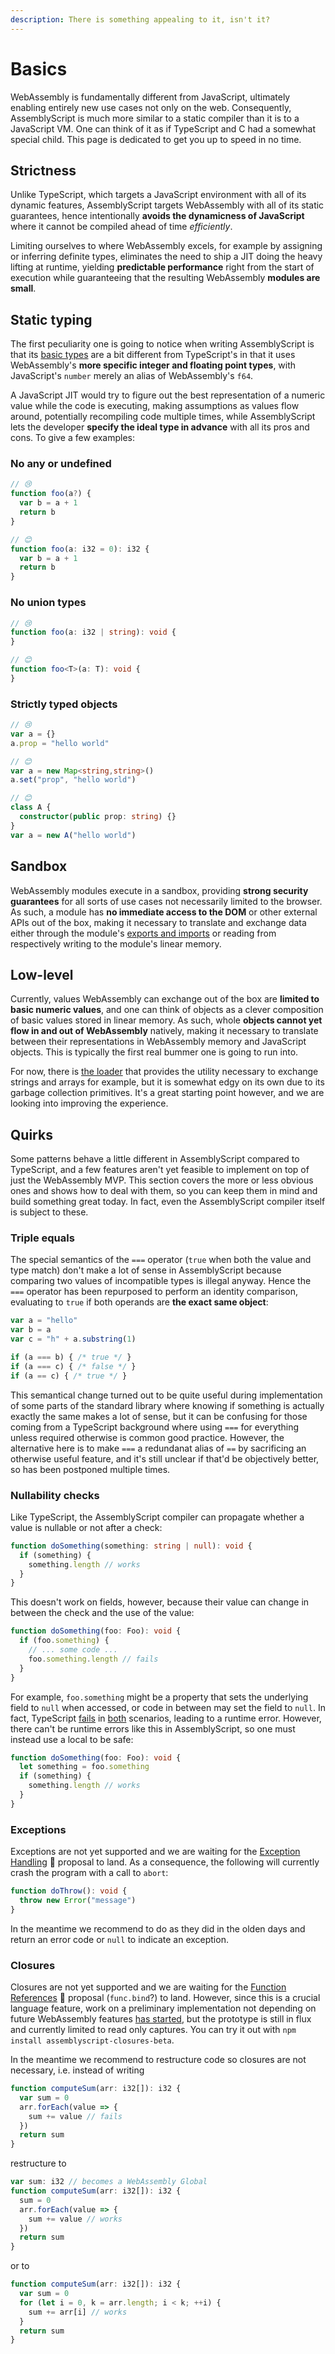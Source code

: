 ```yaml
---
description: There is something appealing to it, isn't it?
---
```


# Basics

WebAssembly is fundamentally different from JavaScript, ultimately enabling entirely new use cases not only on the web. Consequently, AssemblyScript is much more similar to a static compiler than it is to a JavaScript VM. One can think of it as if TypeScript and C had a somewhat special child. This page is dedicated to get you up to speed in no time.

## Strictness

Unlike TypeScript, which targets a JavaScript environment with all of its dynamic features, AssemblyScript targets WebAssembly with all of its static guarantees, hence intentionally **avoids the dynamicness of JavaScript** where it cannot be compiled ahead of time _efficiently_.

Limiting ourselves to where WebAssembly excels, for example by assigning or inferring definite types, eliminates the need to ship a JIT doing the heavy lifting at runtime, yielding **predictable performance** right from the start of execution while guaranteeing that the resulting WebAssembly **modules are small**.

## Static typing

The first peculiarity one is going to notice when writing AssemblyScript is that its [basic types](./types.md) are a bit different from TypeScript's in that it uses WebAssembly's **more specific integer and floating point types**, with JavaScript's `number` merely an alias of WebAssembly's `f64`.

A JavaScript JIT would try to figure out the best representation of a numeric value while the code is executing, making assumptions as values flow around, potentially recompiling code multiple times, while AssemblyScript lets the developer **specify the ideal type in advance** with all its pros and cons. To give a few examples:

### No any or undefined

```ts
// 😢
function foo(a?) {
  var b = a + 1
  return b
}

// 😊
function foo(a: i32 = 0): i32 {
  var b = a + 1
  return b
}
```

### No union types

```ts
// 😢
function foo(a: i32 | string): void {
}

// 😊
function foo<T>(a: T): void {
}
```

### Strictly typed objects

```ts
// 😢
var a = {}
a.prop = "hello world"

// 😊
var a = new Map<string,string>()
a.set("prop", "hello world")

// 😊
class A {
  constructor(public prop: string) {}
}
var a = new A("hello world")
```

## Sandbox

WebAssembly modules execute in a sandbox, providing **strong security guarantees** for all sorts of use cases not necessarily limited to the browser. As such, a module has **no immediate access to the DOM** or other external APIs out of the box, making it necessary to translate and exchange data either through the module's [exports and imports](./exports-and-imports.md) or reading from respectively writing to the module's linear memory.

## Low-level

Currently, values WebAssembly can exchange out of the box are **limited to basic numeric values**, and one can think of objects as a clever composition of basic values stored in linear memory. As such, whole **objects cannot yet flow in and out of WebAssembly** natively, making it necessary to translate between their representations in WebAssembly memory and JavaScript objects. This is typically the first real bummer one is going to run into.

For now, there is [the loader](./loader.md) that provides the utility necessary to exchange strings and arrays for example, but it is somewhat edgy on its own due to its garbage collection primitives. It's a great starting point however, and we are looking into improving the experience.

## Quirks

Some patterns behave a little different in AssemblyScript compared to TypeScript, and a few features aren't yet feasible to implement on top of just the WebAssembly MVP. This section covers the more or less obvious ones and shows how to deal with them, so you can keep them in mind and build something great today. In fact, even the AssemblyScript compiler itself is subject to these.

### Triple equals

The special semantics of the `===` operator (`true` when both the value and type match) don't make a lot of sense in AssemblyScript because comparing two values of incompatible types is illegal anyway. Hence the `===` operator has been repurposed to perform an identity comparison, evaluating to `true` if both operands are **the exact same object**:

```ts
var a = "hello"
var b = a
var c = "h" + a.substring(1)

if (a === b) { /* true */ }
if (a === c) { /* false */ }
if (a == c) { /* true */ }
```

This semantical change turned out to be quite useful during implementation of some parts of the standard library where knowing if something is actually exactly the same makes a lot of sense, but it can be confusing for those coming from a TypeScript background where using `===` for everything unless required otherwise is common good practice. However, the alternative here is to make `===` a redundanat alias of `==` by sacrificing an otherwise useful feature, and it's still unclear if that'd be objectively better, so has been postponed multiple times.

### Nullability checks

Like TypeScript, the AssemblyScript compiler can propagate whether a value is nullable or not after a check:

```ts
function doSomething(something: string | null): void {
  if (something) {
    something.length // works
  }
}
```

This doesn't work on fields, however, because their value can change in between the check and the use of the value:

```ts
function doSomething(foo: Foo): void {
  if (foo.something) {
    // ... some code ...
    foo.something.length // fails
  }
}
```

For example, `foo.something` might be a property that sets the underlying field to `null` when accessed, or code in between may set the field to `null`. In fact, TypeScript [fails](https://www.typescriptlang.org/play/index.html#code/MYGwhgzhAEBiD29oG8BQ0PQvAtgUwBcALASwDsBzALiwICdyLoAfaMgVxBGgF43OQAblQBfVKgBm7MsAIl4ZaABN4AZVyFSlABQTENBPACUKdJhITouxADps+YoxNpMr5Wo2PKAURAQ81sbCbph68HaeWhQ2IHiUxILQAPRJWETwnErQeHR08HQANNAARuwE7ngQZADkBGYYYmKS0rLyiirqDlG+-oEGiM710GERXYy8-FzCIkA) in [both](https://www.typescriptlang.org/play/index.html#code/MYGwhgzhAEBiD29oG8BQ0PQPoXgWwFMAXACwEsA7AcwC5oIiAnSq6AH2goFcQRoBeaACISBXvCEBudJirF6+YuWoAKAJR0Gzau048+aTEegh5jeYNJkIAOhyKr1accxXb9wo9aDuvZy+hzIi5GCkDifwwAX1QY1AAzLgpgIjJ4MIATeABlB2UqFXjEOgR4NRQZDDJ46ELEG1xPfPLDAKL4BryWG1NqUkloAHpB+hJ4HgzoAkZGeEYAGmgAIy4iaCyCCAoAciJK6BiYoA) scenarios, leading to a runtime error. However, there can't be runtime errors like this in AssemblyScript, so one must instead use a local to be safe:

```ts
function doSomething(foo: Foo): void {
  let something = foo.something
  if (something) {
    something.length // works
  }
}
```

### Exceptions

Exceptions are not yet supported and we are waiting for the [Exception Handling](https://github.com/WebAssembly/exception-handling) 🦄 proposal to land. As a consequence, the following will currently crash the program with a call to `abort`:

```ts
function doThrow(): void {
  throw new Error("message")
}
```

In the meantime we recommend to do as they did in the olden days and return an error code or `null` to indicate an exception.

### Closures

Closures are not yet supported and we are waiting for the [Function References](https://github.com/WebAssembly/function-references) 🦄 proposal (`func.bind`?) to land. However, since this is a crucial language feature, work on a preliminary implementation not depending on future WebAssembly features [has started](https://github.com/AssemblyScript/assemblyscript/pull/1308), but the prototype is still in flux and currently limited to read only captures. You can try it out with `npm install assemblyscript-closures-beta`.

In the meantime we recommend to restructure code so closures are not necessary, i.e. instead of writing

```ts
function computeSum(arr: i32[]): i32 {
  var sum = 0
  arr.forEach(value => {
    sum += value // fails
  })
  return sum
}
```

restructure to

```ts
var sum: i32 // becomes a WebAssembly Global
function computeSum(arr: i32[]): i32 {
  sum = 0
  arr.forEach(value => {
    sum += value // works
  })
  return sum
}
```

or to

```ts
function computeSum(arr: i32[]): i32 {
  var sum = 0
  for (let i = 0, k = arr.length; i < k; ++i) {
    sum += arr[i] // works
  }
  return sum
}
```
